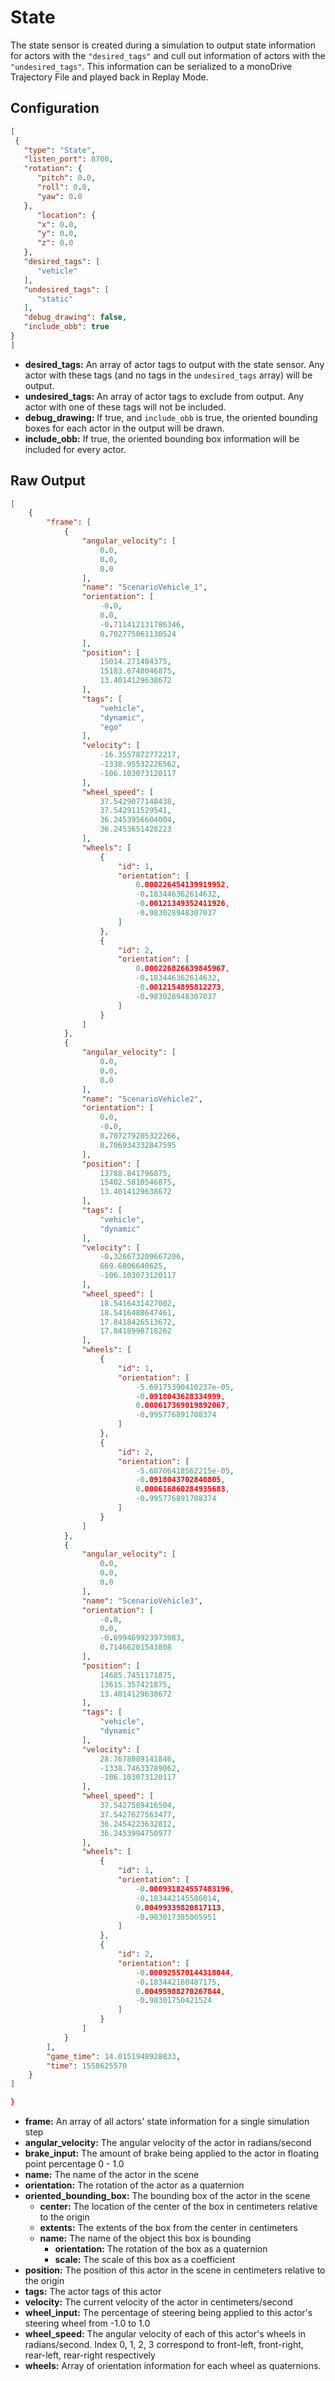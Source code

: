 # State

The state sensor is created during a simulation to  output state information for 
actors with the `"desired_tags"` and cull out information of actors with the 
`"undesired_tags"`. This information can be serialized to a monoDrive Trajectory 
File and played back in Replay Mode.

## Configuration

``` json
[
 {
   "type": "State",
   "listen_port": 8700,
   "rotation": {
      "pitch": 0.0,
      "roll": 0.0,
      "yaw": 0.0
   },
      "location": {
      "x": 0.0,
      "y": 0.0,
      "z": 0.0
   },
   "desired_tags": [
      "vehicle"
   ],
   "undesired_tags": [
      "static"
   ],
   "debug_drawing": false,
   "include_obb": true
}
]
```

- **desired_tags:** An array of actor tags to output with the state sensor. Any actor with these tags (and no tags in the `undesired_tags` array) will be output.
- **undesired_tags:** An array of actor tags to exclude from output. Any actor with one of these tags will not be included.
- **debug_drawing:** If true, and `include_obb` is true, the oriented bounding boxes for each actor in the output will be drawn.
- **include_obb:** If true, the oriented bounding box information will be included for every actor.


## Raw Output 

``` json
[
    {
        "frame": [
            {
                "angular_velocity": [
                    0.0,
                    0.0,
                    0.0
                ],
                "name": "ScenarioVehicle_1",
                "orientation": [
                    -0.0,
                    0.0,
                    -0.711412131786346,
                    0.702775061130524
                ],
                "position": [
                    15014.271484375,
                    15183.6748046875,
                    13.4014129638672
                ],
                "tags": [
                    "vehicle",
                    "dynamic",
                    "ego"
                ],
                "velocity": [
                    -16.3557872772217,
                    -1338.95532226562,
                    -106.103073120117
                ],
                "wheel_speed": [
                    37.5429077148438,
                    37.542911529541,
                    36.2453956604004,
                    36.2453651428223
                ],
                "wheels": [
                    {
                        "id": 1,
                        "orientation": [
                            0.000226454139919952,
                            -0.183446362614632,
                            -0.00121349352411926,
                            -0.983028948307037
                        ]
                    },
                    {
                        "id": 2,
                        "orientation": [
                            0.000226826639845967,
                            -0.183446362614632,
                            -0.0012154895812273,
                            -0.983028948307037
                        ]
                    }
                ]
            },
            {
                "angular_velocity": [
                    0.0,
                    0.0,
                    0.0
                ],
                "name": "ScenarioVehicle2",
                "orientation": [
                    0.0,
                    -0.0,
                    0.707279205322266,
                    0.706934332847595
                ],
                "position": [
                    13788.841796875,
                    15402.5810546875,
                    13.4014129638672
                ],
                "tags": [
                    "vehicle",
                    "dynamic"
                ],
                "velocity": [
                    -0.326673209667206,
                    669.6806640625,
                    -106.103073120117
                ],
                "wheel_speed": [
                    18.5416431427002,
                    18.5416488647461,
                    17.8418426513672,
                    17.8418998718262
                ],
                "wheels": [
                    {
                        "id": 1,
                        "orientation": [
                            -5.69175390410237e-05,
                            -0.0918043628334999,
                            0.000617369019892067,
                            -0.995776891708374
                        ]
                    },
                    {
                        "id": 2,
                        "orientation": [
                            -5.68706418562215e-05,
                            -0.0918043702840805,
                            0.000616860284935683,
                            -0.995776891708374
                        ]
                    }
                ]
            },
            {
                "angular_velocity": [
                    0.0,
                    0.0,
                    0.0
                ],
                "name": "ScenarioVehicle3",
                "orientation": [
                    -0.0,
                    0.0,
                    -0.699469923973083,
                    0.71466201543808
                ],
                "position": [
                    14685.7451171875,
                    13615.357421875,
                    13.4014129638672
                ],
                "tags": [
                    "vehicle",
                    "dynamic"
                ],
                "velocity": [
                    28.7678089141846,
                    -1338.74633789062,
                    -106.103073120117
                ],
                "wheel_speed": [
                    37.5427589416504,
                    37.5427627563477,
                    36.2454223632812,
                    36.2453994750977
                ],
                "wheels": [
                    {
                        "id": 1,
                        "orientation": [
                            -0.000931824557483196,
                            -0.183442145586014,
                            0.00499339820817113,
                            -0.983017385005951
                        ]
                    },
                    {
                        "id": 2,
                        "orientation": [
                            -0.000925570144318044,
                            -0.183442160487175,
                            0.00495988270267844,
                            -0.98301750421524
                        ]
                    }
                ]
            }
        ],
        "game_time": 14.0151948928833,
        "time": 1558625570
    }
]

}
```

- **frame:** An array of all actors' state information for a single simulation step
- **angular_velocity:** The angular velocity of the actor in radians/second
- **brake_input:** The amount of brake being applied to the actor in floating point percentage 0 - 1.0
- **name:** The name of the actor in the scene
- **orientation:** The rotation of the actor as a quaternion
- **oriented_bounding_box:** The bounding box of the actor in the scene
    - **center:** The location of the center of the box in centimeters relative to the origin
    - **extents:** The extents of the box from the center in centimeters
    - **name:** The name of the object this box is bounding
		- **orientation:** The rotation of the box as a quaternion
		- **scale:** The scale of this box as a coefficient
- **position:** The position of this actor in the scene in centimeters relative to the origin
- **tags:** The actor tags of this actor
- **velocity:** The current velocity of the actor in centimeters/second
- **wheel_input:** The percentage of steering being applied to this actor's steering wheel from -1.0 to 1.0
- **wheel_speed:** The angular velocity of each of this actor's wheels in radians/second. Index 0, 1, 2, 3 correspond to front-left, front-right, rear-left, rear-right respectively
- **wheels:** Array of orientation information for each wheel as quaternions.

